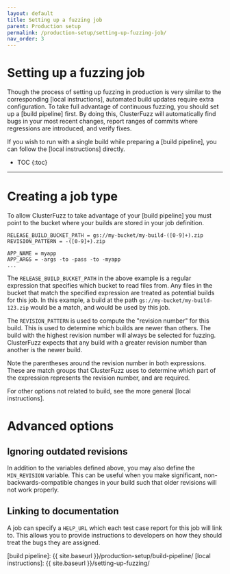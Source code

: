 ```yaml
---
layout: default
title: Setting up a fuzzing job
parent: Production setup
permalink: /production-setup/setting-up-fuzzing-job/
nav_order: 3
---
```


# Setting up a fuzzing job

Though the process of setting up fuzzing in production is very similar to the
corresponding [local instructions], automated build updates require extra
configuration. To take full advantage of continuous fuzzing, you should set up a
[build pipeline] first. By doing this, ClusterFuzz will automatically find bugs
in your most recent changes, report ranges of commits where regressions are
introduced, and verify fixes.

If you wish to run with a single build while preparing a [build pipeline], you
can follow the [local instructions] directly.

- TOC
{:toc}

---

# Creating a job type

To allow ClusterFuzz to take advantage of your [build pipeline] you must point
to the bucket where your builds are stored in your job definition.

```
RELEASE_BUILD_BUCKET_PATH = gs://my-bucket/my-build-([0-9]+).zip
REVISION_PATTERN = -([0-9]+).zip

APP_NAME = myapp
APP_ARGS = -args -to -pass -to -myapp
...
```

The `RELEASE_BUILD_BUCKET_PATH` in the above example is a regular expression
that specifies which bucket to read files from. Any files in the bucket that
match the specified expression are treated as potential builds for this job.
In this example, a build at the path `gs://my-bucket/my-build-123.zip` would be
a match, and would be used by this job.

The `REVISION_PATTERN` is used to compute the "revision number" for this build.
This is used to determine which builds are newer than others. The build with the
highest revision number will always be selected for fuzzing. ClusterFuzz expects
that any build with a greater revision number than another is the newer build.

Note the parentheses around the revision number in both expressions. These are
match groups that ClusterFuzz uses to determine which part of the expression
represents the revision number, and are required.

For other options not related to build, see the more general [local
instructions].

# Advanced options

## Ignoring outdated revisions

In addition to the variables defined above, you may also define the
`MIN_REVISION` variable. This can be useful when you make significant,
non-backwards-compatible changes in your build such that older revisions will
not work properly.

## Linking to documentation

A job can specify a `HELP_URL` which each test case report for this job will
link to. This allows you to provide instructions to developers on how they
should treat the bugs they are assigned.

[build pipeline]: {{ site.baseurl }}/production-setup/build-pipeline/
[local instructions]: {{ site.baseurl }}/setting-up-fuzzing/